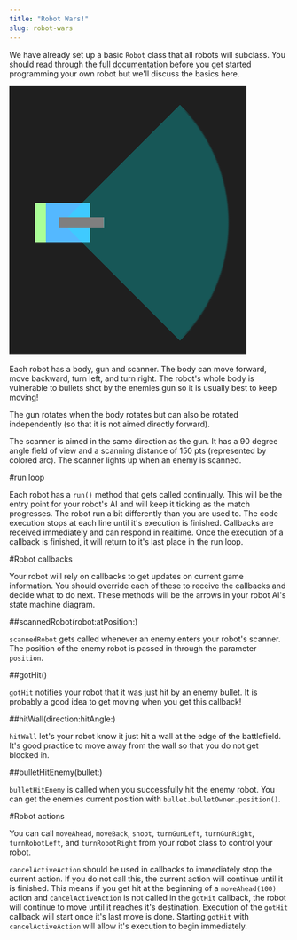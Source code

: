 ```yaml
---
title: "Robot Wars!"
slug: robot-wars
---
```


We have already set up a basic `Robot` class that all robots will subclass. You should read through the [full documentation](../robot_docs.html) before you get started programming your own robot but we'll discuss the basics here.

![](./robot.png)

Each robot has a body, gun and scanner. The body can move forward, move backward, turn left, and turn right. The robot's whole body is vulnerable to bullets shot by the enemies gun so it is usually best to keep moving!

The gun rotates when the body rotates but can also be rotated independently (so that it is not aimed directly forward).

The scanner is aimed in the same direction as the gun. It has a 90 degree angle field of view and a scanning distance of 150 pts (represented by colored arc). The scanner lights up when an enemy is scanned.

#run loop

Each robot has a `run()` method that gets called continually. This will be the entry point for your robot's AI and will keep it ticking as the match progresses. The robot run a bit differently than you are used to. The code execution stops at each line until it's execution is finished. Callbacks are received immediately and can respond in realtime. Once the execution of a callback is finished, it will return to it's last place in the run loop.

#Robot callbacks

Your robot will rely on callbacks to get updates on current game information. You should override each of these to receive the callbacks and decide what to do next. These methods will be the arrows in your robot AI's state machine diagram.

##scannedRobot(robot:atPosition:)

`scannedRobot` gets called whenever an enemy enters your robot's scanner. The position of the enemy robot is passed in through the parameter `position`.

##gotHit()

`gotHit` notifies your robot that it was just hit by an enemy bullet. It is probably a good idea to get moving when you get this callback!

##hitWall(direction:hitAngle:)

`hitWall` let's your robot know it just hit a wall at the edge of the battlefield. It's good practice to move away from the wall so that you do not get blocked in.

##bulletHitEnemy(bullet:)

`bulletHitEnemy` is called when you successfully hit the enemy robot. You can get the enemies current position with `bullet.bulletOwner.position()`.

#Robot actions

You can call `moveAhead`, `moveBack`, `shoot`, `turnGunLeft`, `turnGunRight`, `turnRobotLeft`, and `turnRobotRight` from your robot class to control your robot.

`cancelActiveAction` should be used in callbacks to immediately stop the current action. If you do not call this, the current action will continue until it is finished. This means if you get hit at the beginning of a `moveAhead(100)` action and `cancelActiveAction` is not called in the `gotHit` callback, the robot will continue to move until it reaches it's destination. Execution of the `gotHit` callback will start once it's last move is done. Starting `gotHit` with `cancelActiveAction` will allow it's execution to begin immediately.
